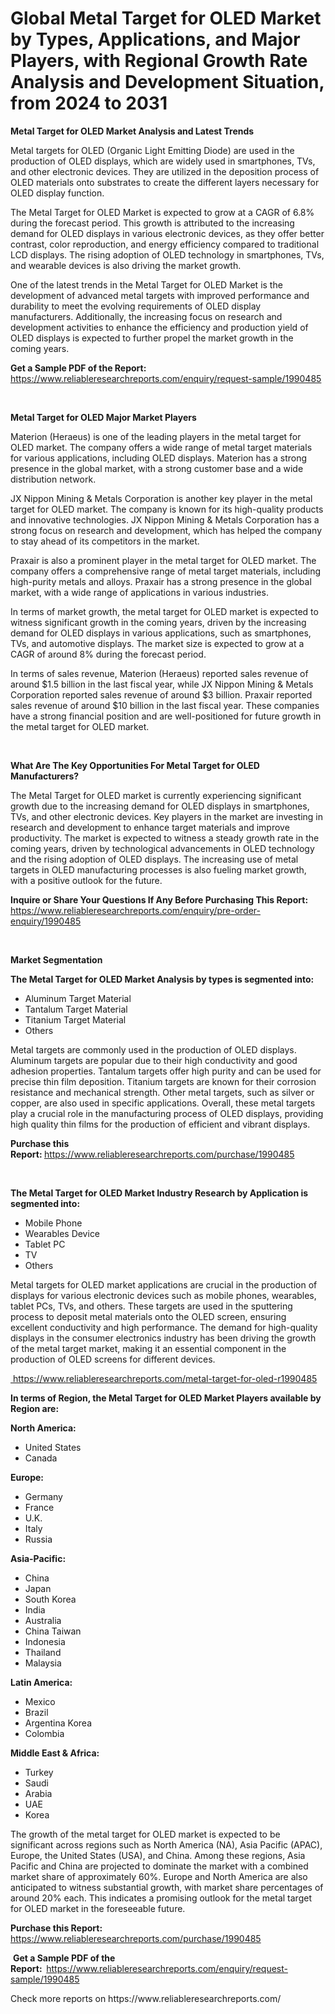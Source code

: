 <p><h1>Global Metal Target for OLED Market by Types, Applications, and Major Players, with Regional Growth Rate Analysis and Development Situation, from 2024 to 2031</h1></p><p><strong>Metal Target for OLED Market Analysis and Latest Trends</strong></p>
<p><p>Metal targets for OLED (Organic Light Emitting Diode) are used in the production of OLED displays, which are widely used in smartphones, TVs, and other electronic devices. They are utilized in the deposition process of OLED materials onto substrates to create the different layers necessary for OLED display function.</p><p>The Metal Target for OLED Market is expected to grow at a CAGR of 6.8% during the forecast period. This growth is attributed to the increasing demand for OLED displays in various electronic devices, as they offer better contrast, color reproduction, and energy efficiency compared to traditional LCD displays. The rising adoption of OLED technology in smartphones, TVs, and wearable devices is also driving the market growth.</p><p>One of the latest trends in the Metal Target for OLED Market is the development of advanced metal targets with improved performance and durability to meet the evolving requirements of OLED display manufacturers. Additionally, the increasing focus on research and development activities to enhance the efficiency and production yield of OLED displays is expected to further propel the market growth in the coming years.</p></p>
<p><strong>Get a Sample PDF of the Report:&nbsp;</strong> <a href="https://www.reliableresearchreports.com/enquiry/request-sample/1990485">https://www.reliableresearchreports.com/enquiry/request-sample/1990485</a></p>
<p>&nbsp;</p>
<p><strong>Metal Target for OLED Major Market Players</strong></p>
<p><p>Materion (Heraeus) is one of the leading players in the metal target for OLED market. The company offers a wide range of metal target materials for various applications, including OLED displays. Materion has a strong presence in the global market, with a strong customer base and a wide distribution network.</p><p>JX Nippon Mining & Metals Corporation is another key player in the metal target for OLED market. The company is known for its high-quality products and innovative technologies. JX Nippon Mining & Metals Corporation has a strong focus on research and development, which has helped the company to stay ahead of its competitors in the market.</p><p>Praxair is also a prominent player in the metal target for OLED market. The company offers a comprehensive range of metal target materials, including high-purity metals and alloys. Praxair has a strong presence in the global market, with a wide range of applications in various industries.</p><p>In terms of market growth, the metal target for OLED market is expected to witness significant growth in the coming years, driven by the increasing demand for OLED displays in various applications, such as smartphones, TVs, and automotive displays. The market size is expected to grow at a CAGR of around 8% during the forecast period.</p><p>In terms of sales revenue, Materion (Heraeus) reported sales revenue of around $1.5 billion in the last fiscal year, while JX Nippon Mining & Metals Corporation reported sales revenue of around $3 billion. Praxair reported sales revenue of around $10 billion in the last fiscal year. These companies have a strong financial position and are well-positioned for future growth in the metal target for OLED market.</p></p>
<p>&nbsp;</p>
<p><strong>What Are The Key Opportunities For Metal Target for OLED Manufacturers?</strong></p>
<p><p>The Metal Target for OLED market is currently experiencing significant growth due to the increasing demand for OLED displays in smartphones, TVs, and other electronic devices. Key players in the market are investing in research and development to enhance target materials and improve productivity. The market is expected to witness a steady growth rate in the coming years, driven by technological advancements in OLED technology and the rising adoption of OLED displays. The increasing use of metal targets in OLED manufacturing processes is also fueling market growth, with a positive outlook for the future.</p></p>
<p><strong>Inquire or Share Your Questions If Any Before Purchasing This Report:</strong> <a href="https://www.reliableresearchreports.com/enquiry/pre-order-enquiry/1990485">https://www.reliableresearchreports.com/enquiry/pre-order-enquiry/1990485</a></p>
<p>&nbsp;</p>
<p><strong>Market Segmentation</strong></p>
<p><strong>The Metal Target for OLED Market Analysis by types is segmented into:</strong></p>
<p><ul><li>Aluminum Target Material</li><li>Tantalum Target Material</li><li>Titanium Target Material</li><li>Others</li></ul></p>
<p><p>Metal targets are commonly used in the production of OLED displays. Aluminum targets are popular due to their high conductivity and good adhesion properties. Tantalum targets offer high purity and can be used for precise thin film deposition. Titanium targets are known for their corrosion resistance and mechanical strength. Other metal targets, such as silver or copper, are also used in specific applications. Overall, these metal targets play a crucial role in the manufacturing process of OLED displays, providing high quality thin films for the production of efficient and vibrant displays.</p></p>
<p><strong>Purchase this Report:&nbsp;</strong><a href="https://www.reliableresearchreports.com/purchase/1990485">https://www.reliableresearchreports.com/purchase/1990485</a></p>
<p>&nbsp;</p>
<p><strong>The Metal Target for OLED Market Industry Research by Application is segmented into:</strong></p>
<p><ul><li>Mobile Phone</li><li>Wearables Device</li><li>Tablet PC</li><li>TV</li><li>Others</li></ul></p>
<p><p>Metal targets for OLED market applications are crucial in the production of displays for various electronic devices such as mobile phones, wearables, tablet PCs, TVs, and others. These targets are used in the sputtering process to deposit metal materials onto the OLED screen, ensuring excellent conductivity and high performance. The demand for high-quality displays in the consumer electronics industry has been driving the growth of the metal target market, making it an essential component in the production of OLED screens for different devices.</p></p>
<p><a href="https://www.reliableresearchreports.com/metal-target-for-oled-r1990485">&nbsp;https://www.reliableresearchreports.com/metal-target-for-oled-r1990485</a></p>
<p><strong>In terms of Region, the Metal Target for OLED Market Players available by Region are:</strong></p>
<p>
    <p> <strong> North America: </strong>
        <ul>
            <li>United States</li>
            <li>Canada</li>
        </ul>
        </p> 
    <p> <strong> Europe: </strong>
        <ul>
            <li>Germany</li>
            <li>France</li>
            <li>U.K.</li>
            <li>Italy</li>
            <li>Russia</li>
        </ul>
        </p> 
    <p> <strong> Asia-Pacific: </strong>
        <ul>
            <li>China</li>
            <li>Japan</li>
            <li>South Korea</li>
            <li>India</li>
            <li>Australia</li>
            <li>China Taiwan</li>
            <li>Indonesia</li>
            <li>Thailand</li>
            <li>Malaysia</li>
        </ul>
        </p> 
    <p> <strong> Latin America: </strong>
        <ul>
            <li>Mexico</li>
            <li>Brazil</li>
            <li>Argentina Korea</li>
            <li>Colombia</li>
        </ul>
        </p> 
    <p> <strong> Middle East & Africa: </strong>
        <ul>
            <li>Turkey</li>
            <li>Saudi</li>
            <li>Arabia</li>
            <li>UAE</li>
            <li>Korea</li>
        </ul>
    </p>
    </p>
<p><p>The growth of the metal target for OLED market is expected to be significant across regions such as North America (NA), Asia Pacific (APAC), Europe, the United States (USA), and China. Among these regions, Asia Pacific and China are projected to dominate the market with a combined market share of approximately 60%. Europe and North America are also anticipated to witness substantial growth, with market share percentages of around 20% each. This indicates a promising outlook for the metal target for OLED market in the foreseeable future.</p></p>
<p><strong>Purchase this Report: </strong><a href="https://www.reliableresearchreports.com/purchase/1990485">https://www.reliableresearchreports.com/purchase/1990485</a></p>
<p>&nbsp;<strong>Get a Sample PDF of the Report:&nbsp;&nbsp;</strong><a href="https://www.reliableresearchreports.com/enquiry/request-sample/1990485">https://www.reliableresearchreports.com/enquiry/request-sample/1990485</a></p>
<p><strong></strong></p>
<p>Check more reports on https://www.reliableresearchreports.com/</p>